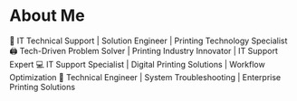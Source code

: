 # About Me
🚀 IT Technical Support | Solution Engineer | Printing Technology Specialist 🖨️ Tech-Driven Problem Solver | Printing Industry Innovator | IT Support Expert 💻 IT Support Specialist | Digital Printing Solutions | Workflow Optimization 🔧 Technical Engineer | System Troubleshooting | Enterprise Printing Solutions
